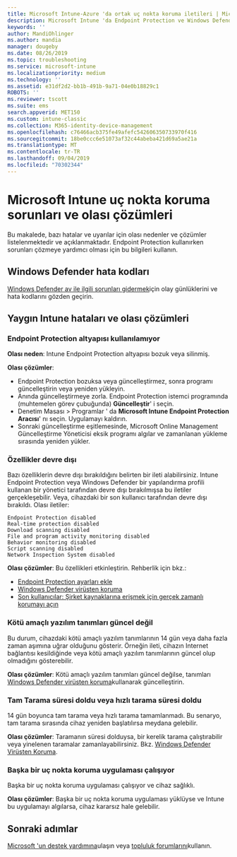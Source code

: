 ```yaml
---
title: Microsoft Intune-Azure 'da ortak uç nokta koruma iletileri | Microsoft Docs
description: Microsoft Intune 'da Endpoint Protection ve Windows Defender kullanırken ve sorunlarını giderirken ortak iletilere ve olası çözüme bakın.
keywords: ''
author: MandiOhlinger
ms.author: mandia
manager: dougeby
ms.date: 08/26/2019
ms.topic: troubleshooting
ms.service: microsoft-intune
ms.localizationpriority: medium
ms.technology: ''
ms.assetid: e31df2d2-bb1b-491b-9a71-04e0b18829c1
ROBOTS: ''
ms.reviewer: tscott
ms.suite: ems
search.appverid: MET150
ms.custom: intune-classic
ms.collection: M365-identity-device-management
ms.openlocfilehash: c76466acb375fe49afefc542606350733970f416
ms.sourcegitcommit: 18be0ccc6e51073af32c44abeba421d69a5ae21a
ms.translationtype: MT
ms.contentlocale: tr-TR
ms.lasthandoff: 09/04/2019
ms.locfileid: "70302344"
---
```

# <a name="endpoint-protection-issues-and-possible-solutions-in-microsoft-intune"></a>Microsoft Intune uç nokta koruma sorunları ve olası çözümleri

Bu makalede, bazı hatalar ve uyarılar için olası nedenler ve çözümler listelenmektedir ve açıklanmaktadır. Endpoint Protection kullanırken sorunları çözmeye yardımcı olması için bu bilgileri kullanın.

## <a name="windows-defender-error-codes"></a>Windows Defender hata kodları

[Windows Defender av ile ilgili sorunları gidermek](https://docs.microsoft.com/windows/security/threat-protection/windows-defender-antivirus/troubleshoot-windows-defender-antivirus)için olay günlüklerini ve hata kodlarını gözden geçirin.

## <a name="common-intune-errors-and-possible-resolutions"></a>Yaygın Intune hataları ve olası çözümleri

### <a name="endpoint-protection-engine-unavailable"></a>Endpoint Protection altyapısı kullanılamıyor

**Olası neden**: Intune Endpoint Protection altyapısı bozuk veya silinmiş.

**Olası çözümler**:

- Endpoint Protection bozuksa veya güncelleştirmez, sonra programı güncelleştirin veya yeniden yükleyin.
- Anında güncelleştirmeye zorla. Endpoint Protection istemci programında (muhtemelen görev çubuğunda) **Güncelleştir**' i seçin.
- Denetim Masası > Programlar ' da **Microsoft Intune Endpoint Protection Aracısı**' nı seçin. Uygulamayı kaldırın.
- Sonraki güncelleştirme eşitlemesinde, Microsoft Online Management Güncelleştirme Yöneticisi eksik programı algılar ve zamanlanan yükleme sırasında yeniden yükler.

### <a name="features-are-disabled"></a>Özellikler devre dışı

Bazı özelliklerin devre dışı bırakıldığını belirten bir ileti alabilirsiniz. Intune Endpoint Protection veya Windows Defender bir yapılandırma profili kullanan bir yönetici tarafından devre dışı bırakılmışsa bu iletiler gerçekleşebilir. Veya, cihazdaki bir son kullanıcı tarafından devre dışı bırakıldı. Olası iletiler:

`Endpoint Protection disabled`  
`Real-time protection disabled`  
`Download scanning disabled`  
`File and program activity monitoring disabled`  
`Behavior monitoring disabled`  
`Script scanning disabled`  
`Network Inspection System disabled`  

**Olası çözümler**: Bu özellikleri etkinleştirin. Rehberlik için bkz.:

- [Endpoint Protection ayarları ekle](endpoint-protection-configure.md)
- [Windows Defender virüsten koruma](device-restrictions-windows-10.md#microsoft-defender-antivirus)
- [Son kullanıcılar: Şirket kaynaklarına erişmek için gerçek zamanlı korumayı açın](/intune-user-help/turn-on-defender-windows)

### <a name="malware-definitions-out-of-date"></a>Kötü amaçlı yazılım tanımları güncel değil

Bu durum, cihazdaki kötü amaçlı yazılım tanımlarının 14 gün veya daha fazla zaman aşımına uğrar olduğunu gösterir. Örneğin ileti, cihazın Internet bağlantısı kesildiğinde veya kötü amaçlı yazılım tanımlarının güncel olup olmadığını gösterebilir.

**Olası çözümler**: Kötü amaçlı yazılım tanımları güncel değilse, tanımları [Windows Defender virüsten koruma](device-restrictions-windows-10.md#microsoft-defender-antivirus)kullanarak güncelleştirin.

### <a name="full-scan-overdue-or-quick-scan-overdue"></a>Tam Tarama süresi doldu veya hızlı tarama süresi doldu

14 gün boyunca tam tarama veya hızlı tarama tamamlanmadı. Bu senaryo, tam tarama sırasında cihaz yeniden başlatılırsa meydana gelebilir.

**Olası çözümler**: Taramanın süresi dolduysa, bir kerelik tarama çalıştırabilir veya yinelenen taramalar zamanlayabilirsiniz. Bkz. [Windows Defender Virüsten Koruma](device-restrictions-windows-10.md#microsoft-defender-antivirus).

### <a name="another-endpoint-protection-application-running"></a>Başka bir uç nokta koruma uygulaması çalışıyor

Başka bir uç nokta koruma uygulaması çalışıyor ve cihaz sağlıklı.

**Olası çözümler**: Başka bir uç nokta koruma uygulaması yüklüyse ve Intune bu uygulamayı algılarsa, cihaz kararsız hale gelebilir.

## <a name="next-steps"></a>Sonraki adımlar

[Microsoft 'un destek yardımına](get-support.md)ulaşın veya [topluluk forumlarını](https://social.technet.microsoft.com/Forums/en-US/home?category=microsoftintune)kullanın.
